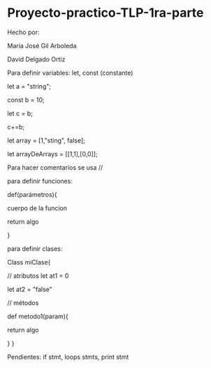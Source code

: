 # Proyecto-practico-TLP-1ra-parte

Hecho por:

Maria José Gil Arboleda

David Delgado Ortiz



Para definir variables:
let, const (constante)

let a = "string";

const b = 10;

let c = b;

c+=b;

let array = [1,"sting", false];

let arrayDeArrays = [[1,1],[0,0]];

Para hacer comentarios se usa //

para definir funciones:

def(parámetros){
    
cuerpo de la funcion
    
return algo

}

para definir clases:

Class miClase{

// atributos
let at1 = 0

let at2 = "false"

// métodos

def metodo1(param){

return algo

}
}

Pendientes: if stmt, loops stmts, print stmt

